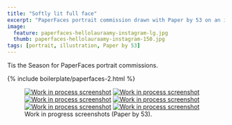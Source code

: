 ```yaml
---
title: "Softly lit full face"
excerpt: "PaperFaces portrait commission drawn with Paper by 53 on an iPad."
image: 
  feature: paperfaces-hellolauraamy-instagram-lg.jpg
  thumb: paperfaces-hellolauraamy-instagram-150.jpg
tags: [portrait, illustration, Paper by 53]
---
```


Tis the Season for PaperFaces portrait commissions.

{% include boilerplate/paperfaces-2.html %}

<figure class="half">
	<a href="{{ site.url }}/images/paperfaces-hellolauraamy-process-1-lg.jpg"><img src="{{ site.url }}/images/paperfaces-hellolauraamy-process-1-600.jpg" alt="Work in process screenshot"></a>
	<a href="{{ site.url }}/images/paperfaces-hellolauraamy-process-2-lg.jpg"><img src="{{ site.url }}/images/paperfaces-hellolauraamy-process-2-600.jpg" alt="Work in process screenshot"></a>
	<a href="{{ site.url }}/images/paperfaces-hellolauraamy-process-3-lg.jpg"><img src="{{ site.url }}/images/paperfaces-hellolauraamy-process-3-600.jpg" alt="Work in process screenshot"></a>
	<a href="{{ site.url }}/images/paperfaces-hellolauraamy-process-4-lg.jpg"><img src="{{ site.url }}/images/paperfaces-hellolauraamy-process-4-600.jpg" alt="Work in process screenshot"></a>
	<a href="{{ site.url }}/images/paperfaces-hellolauraamy-process-5-lg.jpg"><img src="{{ site.url }}/images/paperfaces-hellolauraamy-process-5-600.jpg" alt="Work in process screenshot"></a>
	<a href="{{ site.url }}/images/paperfaces-hellolauraamy-process-6-lg.jpg"><img src="{{ site.url }}/images/paperfaces-hellolauraamy-process-6-600.jpg" alt="Work in process screenshot"></a>
	<figcaption>Work in progress screenshots (Paper by 53).</figcaption>
</figure>